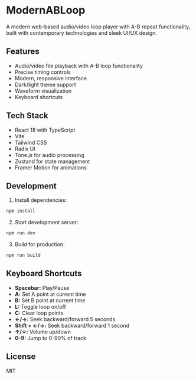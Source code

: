 # ModernABLoop

A modern web-based audio/video loop player with A-B repeat functionality, built with contemporary technologies and sleek UI/UX design.

## Features

- Audio/video file playback with A-B loop functionality
- Precise timing controls
- Modern, responsive interface
- Dark/light theme support
- Waveform visualization
- Keyboard shortcuts

## Tech Stack

- React 18 with TypeScript
- Vite
- Tailwind CSS
- Radix UI
- Tone.js for audio processing
- Zustand for state management
- Framer Motion for animations

## Development

1. Install dependencies:
```bash
npm install
```

2. Start development server:
```bash
npm run dev
```

3. Build for production:
```bash
npm run build
```

## Keyboard Shortcuts

- **Spacebar:** Play/Pause
- **A:** Set A point at current time
- **B:** Set B point at current time
- **L:** Toggle loop on/off
- **C:** Clear loop points
- **←/→:** Seek backward/forward 5 seconds
- **Shift + ←/→:** Seek backward/forward 1 second
- **↑/↓:** Volume up/down
- **0-9:** Jump to 0-90% of track

## License

MIT
